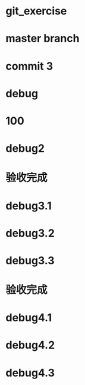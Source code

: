 # git_exercise
# master branch
# commit 3
# debug
# 100
# debug2
# 验收完成
# debug3.1
# debug3.2
# debug3.3
# 验收完成
# debug4.1
# debug4.2
# debug4.3